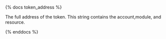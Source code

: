 {% docs token_address %}

The full address of the token. This string contains the account,module, and resource.

{% enddocs %}